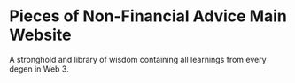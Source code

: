 # Pieces of Non-Financial Advice Main Website
A stronghold and library of wisdom containing all learnings from every degen in Web 3.
